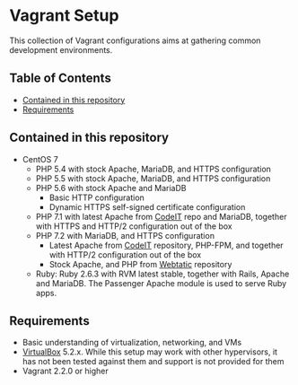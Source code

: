 # Vagrant Setup
This collection of Vagrant configurations aims at gathering common development environments.

## Table of Contents

* [Contained in this repository](#contained-in-this-repository)
* [Requirements](#requirements)

## Contained in this repository
- CentOS 7
    - PHP 5.4 with stock Apache, MariaDB, and HTTPS configuration
    - PHP 5.5 with stock Apache, MariaDB, and HTTPS configuration
    - PHP 5.6 with stock Apache and MariaDB
        - Basic HTTP configuration
        - Dynamic HTTPS self-signed certificate configuration
    - PHP 7.1 with latest Apache from [CodeIT](https://repo.codeit.guru/packages/centos/7/x86_64/) repo and MariaDB, together with HTTPS and HTTP/2 configuration out of the box
    - PHP 7.2 with MariaDB, and HTTPS configuration
        - Latest Apache from [CodeIT](https://repo.codeit.guru/packages/centos/7/x86_64/) repository, PHP-FPM, and together with HTTP/2 configuration out of the box
        - Stock Apache, and PHP from [Webtatic](https://webtatic.com/packages/php72/) repository
    - Ruby: Ruby 2.6.3 with RVM latest stable, together with Rails, Apache and MariaDB. The Passenger Apache module is used to serve Ruby apps.

## Requirements
- Basic understanding of virtualization, networking, and VMs
- [VirtualBox](https://www.virtualbox.org/) 5.2.x. While this setup may work with other hypervisors, it has not been tested against them and support is not provided for them
- Vagrant 2.2.0 or higher
